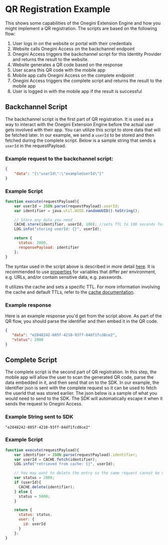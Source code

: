 # QR Registration Example
This shows some capabilities of the Onegini Extension Engine and how you might implement a QR registration. The scripts are based on the following flow:

1. User logs in on the website or portal with their credentials
2. Website calls Onegini Access on the backchannel endpoint
3. Onegini Access triggers the backchannel script for this Identity Provider and returns the result to the website.
4. Website generates a QR code based on the response
5. User scans this QR code with the mobile app
6. Mobile app calls Onegini Access on the complete endpoint
7. Onegini Access triggers the complete script and returns the result to the mobile app
8. User is logged in with the mobile app if the result is successful

## Backchannel Script

The backchannel script is the first part of QR registration. It is used as a way to interact with the Onegini Extension Engine before the actual user gets involved with
their app. You can utilize this script to store data that will be fetched later. In our example, we send a `userId` to be stored and then fetched during the 
complete script. Below is a sample string that sends a `userId` in the requestPayload.

### Example request to the backchannel script:
```json
{
    "data": "{\"userId\":\"exampleUserId\"}"
}
```

### Example Script

```js
function execute(requestPayload){
    var userId = JSON.parse(requestPayload).userId;
    var identifier = java.util.UUID.randomUUID().toString();

    // Store any data you need
    CACHE.store(identifier, userId, 100); //sets TTL to 100 seconds for this key.
    LOG.info("storing userId: {}", userId);

    return {
      status: 2000,
      responsePayload: identifier
    };
}
```

The syntax used in the script above is described in more detail [here](https://docs-single-tenant.onegini.com/msp/stable/extension-engine/topics/writing-scripts.html).
It is recommended to use [properties](../technical-app-management/extension-engine/extension-engine-properties.md) for variables that differ per environment, 
e.g. URLs, and/or contain sensitive data, e.g. passwords.

It utilizes the cache and sets a specific TTL. For more information involving the cache and default TTLs, refer to the [cache documentation](https://docs-single-tenant.onegini.com/msp/stable/extension-engine/configuration/setup-cache.html).


### Example response
Here is an example response you'd get from the script above. As part of the QR flow, you should parse the identifier and then embed it in the QR code.

```json
{
   "data": "e2048242-085f-4210-93ff-84df1fcd8ce2", 
   "status": 2000
}
```

## Complete Script

The complete script is the second part of QR registration. In this step, the mobile app will allow the user to scan the generated QR code, parse the data 
embedded in it, and then send that on to the SDK. In our example, the identifier json is sent with the complete request so it can be used to fetch the userId 
that was stored earlier. The json below is a sample of what you would need to send to the SDK. The SDK will automatically escape it when it sends the request 
to Onegini Access.


### Example String sent to SDK
```
"e2048242-085f-4210-93ff-84df1fcd8ce2"
```


### Example Script
```js
function execute(requestPayload){
    var identifier = JSON.parse(requestPayload).identifier;
    var userId = CACHE.fetch(identifier);
    LOG.info("retrieved from cache: {}", userId);

    // You may want to delete the entry so the same request cannot be made again
    var status = 2000;
    if (userId){
      CACHE.delete(identifier);
    } else {
      status = 5000;
    }

    return {
      status: status,
      user: {
        id: userId
      }
    };
}
```
